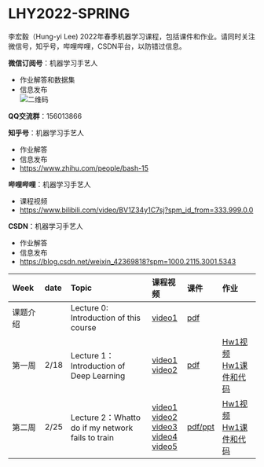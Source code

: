 # LHY2022-SPRING
李宏毅（Hung-yi Lee) 2022年春季机器学习课程，包括课件和作业。请同时关注微信号，知乎号，哔哩哔哩，CSDN平台，以防错过信息。

**微信订阅号**：机器学习手艺人  
 * 作业解答和数据集
 * 信息发布  
![二维码](https://user-images.githubusercontent.com/13679904/153817467-434bc321-e6c2-471a-9a99-29e728fd5740.jpg)

**QQ交流群**：156013866

**知乎号**：机器学习手艺人  
 * 作业解答
 * 信息发布
 * https://www.zhihu.com/people/bash-15

**哔哩哔哩**：机器学习手艺人  
 * 课程视频
 * https://www.bilibili.com/video/BV1Z34y1C7sj?spm_id_from=333.999.0.0

**CSDN**：机器学习手艺人  
 * 作业解答
 * 信息发布
 * https://blog.csdn.net/weixin_42369818?spm=1000.2115.3001.5343


|Week|date|Topic|课程视频|课件|作业|
|:--|:--|:--|:--|:--|:--|
|课题介绍| |Lecture 0: Introduction of this course | [video1](https://www.bilibili.com/video/BV1Z34y1C7sj?p=1)|[pdf](Lecture0)|
|第一周|2/18|Lecture 1：Introduction of <br> Deep Learning |[video1](https://www.bilibili.com/video/BV1Z34y1C7sj?p=2) <br> [video2](https://www.bilibili.com/video/BV1Z34y1C7sj?p=3)|[pdf](Lecture1)|[Hw1视频](https://www.bilibili.com/video/BV1Z34y1C7sj?p=4) <br> [Hw1课件和代码](Hw1)|
|第二周|2/25|Lecture 2：Whatto do if my network <br>fails to train |[video1](https://www.bilibili.com/video/BV1Z34y1C7sj?p=8) <br> [video2](https://www.bilibili.com/video/BV1Z34y1C7sj?p=9) <br> [video3](https://www.bilibili.com/video/BV1Z34y1C7sj?p=10) <br> [video4](https://www.bilibili.com/video/BV1Z34y1C7sj?p=11) <br> [video5](https://www.bilibili.com/video/BV1Z34y1C7sj?p=12)|[pdf/ppt](Lecture2)|[Hw1视频](https://www.bilibili.com/video/BV1Z34y1C7sj?p=18) <br> [Hw1课件和代码](Hw1)|
